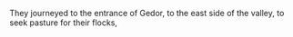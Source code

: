 They journeyed to the entrance of Gedor, to the east side of the valley, to seek pasture for their flocks,
